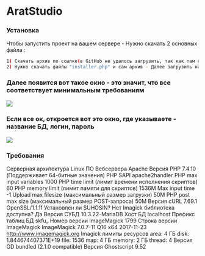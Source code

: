 # AratStudio

### Установка

Чтобы запустить проект на вашем сервере - Нужно скачать 2 основных файла :


```sh
1) Скачать архив по ссылке(в GitHub не удалось загрузить, так как там есть ограничение на 25МБ) Вот ссылка -> https://yadi.sk/d/jqTt72ZX-9wA4A?w=1
2) Нужно скачать файлы "installer.php" и сам архив - Далее загрузить на ваш сервер и набрать путь в адресной строке. Например - https://вашсервер/installer.php.

```
### Далее появится вот такое окно - это значит, что все соответствует минимальным требованиям
![](https://i.ibb.co/bKZ6xQY/Screenshot-12.png)
### Если все ок, откроется вот это окно, где указываете - название БД, логин, пароль
![](https://i.ibb.co/Lz2vpqr/Screenshot-13.png)
### Требования


Серверная архитектура
Linux
ПО Вебсервера
Apache
Версия PHP
7.4.10 (Поддерживает 64-битные значения)
PHP SAPI
apache2handler
PHP max input variables
1000
PHP time limit (лимит времени исполнения скриптов)
60
PHP memory limit (лимит памяти для скриптов)
1536M
Max input time
-1
Upload max filesize (максимальный размер загрузки)
50M
PHP post max size (максимальный размер POST-запроса)
50M
Версия cURL
7.69.1 OpenSSL/1.1.1f
Установлен ли SUHOSIN?
Нет
Imagick библиотека доступна?
Да
Версия СУБД
10.3.22-MariaDB
Хост БД
localhost
Префикс таблиц БД
skfu_
Номер версии ImageMagick
1799
Строка версии ImageMagick
ImageMagick 7.0.7-11 Q16 x64 2017-11-23 http://www.imagemagick.org
Imagick лимиты ресурсов
area: 4 ГБ
disk: 1.844674407371E+19
file: 1536
map: 4 ГБ
memory: 2 ГБ
thread: 4
Версия GD
bundled (2.1.0 compatible)
Версия Ghostscript
9.52
